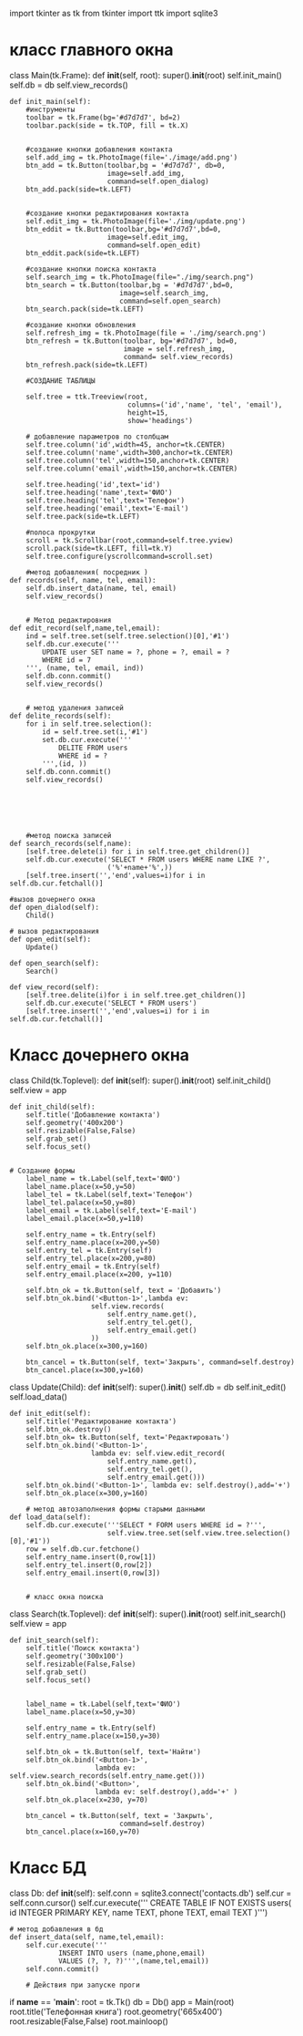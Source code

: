 import tkinter as tk
from tkinter import ttk
import sqlite3

# класс главного  окна 
class Main(tk.Frame):
    def __init__(self, root):
        super().__init__(root)
        self.init_main()
        self.db = db
        self.view_records()
    
    def init_main(self):
        #инструменты
        toolbar = tk.Frame(bg='#d7d7d7', bd=2)
        toolbar.pack(side = tk.TOP, fill = tk.X)


        #создание кнопки добавления контакта
        self.add_img = tk.PhotoImage(file='./image/add.png')
        btn_add = tk.Button(toolbar,bg = '#d7d7d7', db=0,
                            image=self.add_img,
                            command=self.open_dialog)
        btn_add.pack(side=tk.LEFT)
        

        #создание кнопки редактирования контакта
        self.edit_img = tk.PhotoImage(file='./img/update.png')
        btn_eddit = tk.Button(toolbar,bg='#d7d7d7',bd=0,
                            image=self.edit_img,
                            command=self.open_edit)
        btn_eddit.pack(side=tk.LEFT)

        #создание кнопки поиска контакта
        self.search_img = tk.PhotoImage(file="./img/search.png")
        btn_search = tk.Button(toolbar,bg = '#d7d7d7',bd=0,
                               image=self.search_img,
                               command=self.open_search)
        btn_search.pack(side=tk.LEFT)

        #создание кнопки обновления
        self.refresh_img = tk.PhotoImage(file = './img/search.png')
        btn_refresh = tk.Button(toolbar, bg='#d7d7d7', bd=0,
                                image = self.refresh_img,
                                command= self.view_records)
        btn_refresh.pack(side=tk.LEFT)

        #СОЗДАНИЕ ТАБЛИЦЫ

        self.tree = ttk.Treeview(root,
                                 columns=('id','name', 'tel', 'email'),
                                 height=15,
                                 show='headings')

        # добавление параметров по столбцам
        self.tree.column('id',width=45, anchor=tk.CENTER)
        self.tree.column('name',width=300,anchor=tk.CENTER)
        self.tree.column('tel',width=150,anchor=tk.CENTER)
        self.tree.column('email',width=150,anchor=tk.CENTER)

        self.tree.heading('id',text='id')
        self.tree.heading('name',text='ФИО')  
        self.tree.heading('tel',text='Телефон')
        self.tree.heading('email',text='E-mail')
        self.tree.pack(side=tk.LEFT)  

        #полоса прокрутки 
        scroll = tk.Scrollbar(root,command=self.tree.yview)
        scroll.pack(side=tk.LEFT, fill=tk.Y)
        self.tree.configure(yscrollcommand=scroll.set)

        #метод добавления( посредник ) 
    def records(self, name, tel, email):
        self.db.insert_data(name, tel, email)
        self.view_records()


        # Метод редактировния
    def edit_record(self,name,tel,email):
        ind = self.tree.set(self.tree.selection()[0],'#1')
        self.db.cur.execute('''
            UPDATE user SET name = ?, phone = ?, email = ?
            WHERE id = 7
        ''', (name, tel, email, ind))
        self.db.conn.commit()
        self.view_records()
        

        # метод удаления записей
    def delite_records(self):
        for i in self.tree.selection():
            id = self.tree.set(i,'#1')
            set.db.cur.execute('''
                DELITE FROM users
                WHERE id = ?
            ''',(id, ))
        self.db.conn.commit()
        self.view_records()
        



    

        #метод поиска записей
    def search_records(self,name):
        [self.tree.delete(i) for i in self.tree.get_children()]
        self.db.cur.execute('SELECT * FROM users WHERE name LIKE ?', 
                            ('%'+name+'%',))
        [self.tree.insert('','end',values=i)for i in self.db.cur.fetchall()]

    #вызов дочернего окна
    def open_dialod(self):
        Child()

    # вызов редактирования
    def open_edit(self):
        Update()

    def open_search(self):
        Search()
    
    def view_record(self):
        [self.tree.delite(i)for i in self.tree.get_children()]
        self.db.cur.execute('SELECT * FROM users')
        [self.tree.insert('','end',values=i) for i in self.db.cur.fetchall()]

# Класс дочернего окна  
class Child(tk.Toplevel):
    def __init__(self):
        super().__init__(root)
        self.init_child()
        self.view = app

    def init_child(self):
        self.title('Добавление контакта')
        self.geometry('400x200')
        self.resizable(False,False)
        self.grab_set()
        self.focus_set()


    # Создание формы
        label_name = tk.Label(self,text='ФИО')
        label_name.place(x=50,y=50)
        label_tel = tk.Label(self,text='Телефон')
        label_tel.palace(x=50,y=80)   
        label_email = tk.Label(self,text='E-mail')
        label_email.place(x=50,y=110)

        self.entry_name = tk.Entry(self)
        self.entry_name.place(x=200,y=50)
        self.entry_tel = tk.Entry(self)
        self.entry_tel.place(x=200,y=80)
        self.entry_email = tk.Entry(self)
        self.entry_email.place(x=200, y=110)

        self.btn_ok = tk.Button(self, text = 'Добавить')
        self.btn_ok.bind('<Button-1>',lambda ev:
                        self.view.records(
                            self.entry_name.get(),
                            self.entry_tel.get(),
                            self.entry_email.get()
                        ))
        self.btn_ok.place(x=300,y=160)

        btn_cancel = tk.Button(self, text='Закрыть', command=self.destroy)
        btn_cancel.place(x=300,y=160)

class Update(Child):
    def __init__(self):
        super().__init__()
        self.db = db
        self.init_edit()
        self.load_data()

    def init_edit(self):
        self.title('Редактирование контакта')
        self.btn_ok.destroy()
        self.btn_ok= tk.Button(self, text='Редактировать')
        self.btn_ok.bind('<Button-1>',
                        lambda ev: self.view.edit_record(
                            self.entry_name.get(),
                            self.entry_tel.get(),
                            self.entry_email.get()))
        self.btn_ok.bind('<Button-1>', lambda ev: self.destroy(),add='+')
        self.btn_ok.place(x=300,y=160)

        # метод автозаполнения формы старыми данными
    def load_data(self):
        self.db.cur.execute('''SELECT * FORM users WHERE id = ?''',
                            self.view.tree.set(self.view.tree.selection()[0],'#1'))
        row = self.db.cur.fetchone()
        self.entry_name.insert(0,row[1])
        self.entry_tel.insert(0,row[2])
        self.entry_email.insert(0,row[3])


        # класс окна поиска 
class Search(tk.Toplevel):
    def __init__(self):
        super().__init__(root)
        self.init_search()
        self.view = app

    def init_search(self):
        self.title('Поиск контакта')
        self.geometry('300x100')
        self.resizable(False,False)
        self.grab_set()
        self.focus_set()


        label_name = tk.Label(self,text='ФИО')
        label_name.place(x=50,y=30)

        self.entry_name = tk.Entry(self)
        self.entry_name.place(x=150,y=30)
        
        self.btn_ok = tk.Button(self, text='Найти')
        self.btn_ok.bind('<Button-1>',
                         lambda ev: self.view.search_records(self.entry_name.get()))
        self.btn_ok.bind('<Button>',
                         lambda ev: self.destroy(),add='+' )
        self.btn_ok.place(x=230, y=70)

        btn_cancel = tk.Button(self, text = 'Закрыть',
                               command=self.destroy)
        btn_cancel.place(x=160,y=70)


# Класс БД
class Db:
    def __init__(self):
        self.conn = sqlite3.connect('contacts.db')
        self.cur = self.conn.cursor()
        self.cur.execute('''
                    CREATE TABLE IF NOT EXISTS users(
                         id INTEGER PRIMARY KEY,
                         name TEXT,
                         phone TEXT,
                         email TEXT
                )''')

    # метод добавления в бд
    def insert_data(self, name,tel,email):
        self.cur.execute('''
                INSERT INTO users (name,phone,email)
                VALUES (?, ?, ?)''',(name,tel,email))
        self.conn.commit()

        # Действия при запуске проги
if __name__ == '__main__':
    root = tk.Tk()
    db = Db()
    app = Main(root)
    root.title('Телефонная книга')
    root.geometry('665x400')
    root.resizable(False,False)
    root.mainloop()






<!---
derrfdaadddeen/derrfdaadddeen is a ✨ special ✨ repository because its `README.md` (this file) appears on your GitHub profile.
You can click the Preview link to take a look at your changes.
--->
